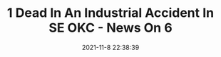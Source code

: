---
"title": "1 Dead In An Industrial Accident In SE OKC - News On 6"
"date": "2021-11-8 22:38:39"
"feed_name": "GOOGLENEWSINDUSTRIAL"
"feed_website": "https://news.google.com/search?q=industrial%2Bincident&hl=en-US&gl=US&ceid=US:en"
"feed_rss": "https://news.google.com/rss/search?q=industrial%2Bincident&hl=en-US&gl=US&ceid=US:en"
"link": "https://www.newson6.com/story/6189a5ae1b9c670bf08e9a9e/1-dead-in-an-industrial-accident-in-se-okc"
"source": "{'href': 'https://www.newson6.com', 'title': 'News On 6'}"
"file": "_posts/2021-1-1-f30eca98eca81893ad8f5f704de29f0b0849f59a.md"
"accident": "1"
"drilling": "0"
"dead": "1"
"injured": "0"
"arrested": "0"
"place": "okc"
"where": "industrial site"
"causes": "unknown"
"place_uri": "http://en.wikipedia.org/wiki/Oklahoma_City"
---